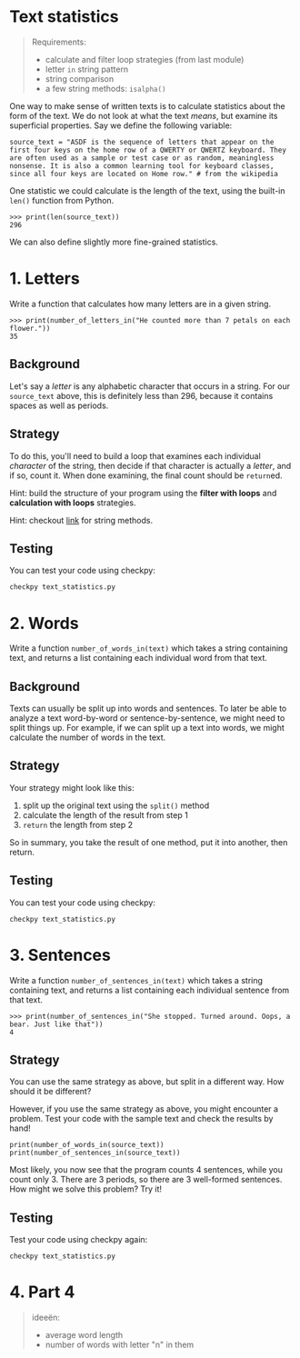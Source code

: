 # Text statistics

> Requirements:
>
> * calculate and filter loop strategies (from last module)
> * letter `in` string pattern
> * string comparison
> * a few string methods: `isalpha()`

One way to make sense of written texts is to calculate statistics about the form of the text. We do not look at what the text *means*, but examine its superficial properties. Say we define the following variable:

	source_text = "ASDF is the sequence of letters that appear on the first four keys on the home row of a QWERTY or QWERTZ keyboard. They are often used as a sample or test case or as random, meaningless nonsense. It is also a common learning tool for keyboard classes, since all four keys are located on Home row." # from the wikipedia

One statistic we could calculate is the length of the text, using the built-in `len()` function from Python.

	>>> print(len(source_text))
    296

We can also define slightly more fine-grained statistics.


# 1. Letters

Write a function that calculates how many letters are in a given string.

    >>> print(number_of_letters_in("He counted more than 7 petals on each flower."))
    35

## Background

Let's say a *letter* is any alphabetic character that occurs in a string. For our `source_text` above, this is definitely less than 296, because it contains spaces as well as periods.

## Strategy

To do this, you'll need to build a loop that examines each individual *character* of the string, then decide if that character is actually a *letter*, and if so, count it. When done examining, the final count should be `return`ed.

Hint: build the structure of your program using the **filter with loops** and **calculation with loops** strategies.

Hint: checkout [link](https://docs.python.org/3.7/library/stdtypes.html#string-methods) for string methods.

## Testing

You can test your code using checkpy:

	checkpy text_statistics.py


# 2. Words

Write a function `number_of_words_in(text)` which takes a string containing text, and returns a list containing each individual word from that text.

## Background

Texts can usually be split up into words and sentences. To later be able to analyze a text word-by-word or sentence-by-sentence, we might need to split things up. For example, if we can split up a text into words, we might calculate the number of words in the text.

## Strategy

Your strategy might look like this:

1. split up the original text using the `split()` method
2. calculate the length of the result from step 1
3. `return` the length from step 2

So in summary, you take the result of one method, put it into another, then return.

## Testing

You can test your code using checkpy:

	checkpy text_statistics.py


# 3. Sentences

Write a function `number_of_sentences_in(text)` which takes a string containing text, and returns a list containing each individual sentence from that text.

    >>> print(number_of_sentences_in("She stopped. Turned around. Oops, a bear. Just like that"))
    4

## Strategy

You can use the same strategy as above, but split in a different way. How should it be different?

However, if you use the same strategy as above, you might encounter a problem. Test your code with the sample text and check the results by hand!

	print(number_of_words_in(source_text))
	print(number_of_sentences_in(source_text))

Most likely, you now see that the program counts 4 sentences, while you count only 3. There are 3 periods, so there are 3 well-formed sentences. How might we solve this problem? Try it!

## Testing

Test your code using checkpy again:

	checkpy text_statistics.py

# 4. Part 4

> ideeën:
>
> * average word length
> * number of words with letter "n" in them
